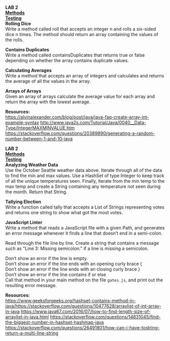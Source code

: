 **LAB 2** </br>
[**Methods**](https://github.com/daesy13/java-fundamentals/blob/master/basiclibrary/src/main/java/basiclibrary/Library.java)</br>
[**Testing**](https://github.com/daesy13/java-fundamentals/blob/master/basiclibrary/src/test/java/basiclibrary/LibraryTest.java)</br>
**Rolling Dice**</br>
Write a method called roll that accepts an integer n and rolls a six-sided dice n times. The method should return an array containing the values of the rolls.</br>


**Contains Duplicates**</br>
Write a method called containsDuplicates that returns true or false depending on whether the array contains duplicate values.</br>

**Calculating Averages**</br>
Write a method that accepts an array of integers and calculates and returns the average of all the values in the array.</br>

**Arrays of Arrays**</br>
Given an array of arrays calculate the average value for each array and return the array with the lowest average.

**Resources:**</br>
https://alvinalexander.com/blog/post/java/java-faq-create-array-int-example-syntax
http://www.java2s.com/Tutorial/Java/0040__Data-Type/IntegerMAXMINVALUE.htm
https://stackoverflow.com/questions/20389890/generating-a-random-number-between-1-and-10-java

**LAB 2** </br>
[**Methods**](https://github.com/daesy13/java-fundamentals/blob/master/basiclibrary/src/main/java/basiclibrary/Library.java)</br>
[**Testing**](https://github.com/daesy13/java-fundamentals/blob/master/basiclibrary/src/test/java/basiclibrary/LibraryTest.java)</br>
**Analyzing Weather Data**</br>
Use the October Seattle weather data above. Iterate through all of the data to find the min and max values. Use a HashSet of type Integer to keep track of all the unique temperatures seen. Finally, iterate from the min temp to the max temp and create a String containing any temperature not seen during the month. Return that String.</br>

**Tallying Election**</br>
Write a function called tally that accepts a List of Strings representing votes and returns one string to show what got the most votes.</br>

**JavaScript Linter**</br>
Write a method that reads a JavaScript file with a given Path, and generates an error message whenever it finds a line that doesn’t end in a semi-colon.</br>

Read through the file line by line. Create a string that contains a message such as "Line 3: Missing semicolon." if a line is missing a semicolon.</br>

Don’t show an error if the line is empty.</br>
Don’t show an error if the line ends with an opening curly brace {</br>
Don’t show an error if the line ends with an closing curly brace }</br>
Don’t show an error if the line contains if or else</br>
Call that method in your main method on the file ```gates.js```, and print out the resulting error message.</br>

**Resources:**</br>
https://www.geeksforgeeks.org/hashset-contains-method-in-java/https://stackoverflow.com/questions/10477628/arraylist-of-int-array-in-java
https://www.java67.com/2016/07/how-to-find-length-size-of-arraylist-in-java.html
https://stackoverflow.com/questions/14831045/find-the-biggest-number-in-hashset-hashmap-java
https://stackoverflow.com/questions/26491801/how-can-i-have-tostring-return-a-multi-line-string
